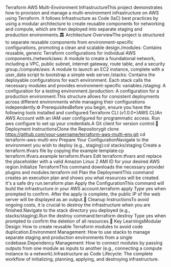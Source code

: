Terraform AWS Multi-Environment InfrastructureThis project demonstrates how to provision and manage a multi-environment infrastructure on AWS using Terraform. It follows Infrastructure as Code (IaC) best practices by using a modular architecture to create reusable components for networking and compute, which are then deployed into separate staging and production environments.🏛️ Architecture OverviewThe project is structured to separate reusable components from environment-specific configurations, promoting a clean and scalable design./modules: Contains reusable, generic Terraform configurations for individual AWS components./network/aws: A module to create a foundational network, including a VPC, public subnet, internet gateway, route table, and a security group./compute/aws: A module to launch an EC2 instance, complete with a user_data script to bootstrap a simple web server./stacks: Contains the deployable configurations for each environment. Each stack calls the necessary modules and provides environment-specific variables./staging: A configuration for a testing environment./production: A configuration for a production environment.This structure allows for consistent deployments across different environments while managing their configurations independently.⚙️ PrerequisitesBefore you begin, ensure you have the following tools installed and configured:Terraform CLI (v1.0.0+)AWS CLIAn AWS Account with an IAM user configured for programmatic access. Run aws configure to set up your credentials.A Git client for version control.🚀 Deployment InstructionsClone the Repositorygit clone https://github.com/your-username/terraform-aws-multi-env.git
cd terraform-aws-multi-env
Prepare Your ConfigurationNavigate to the environment you wish to deploy (e.g., staging):cd stacks/staging
Create a terraform.tfvars file by copying the example template:cp terraform.tfvars.example terraform.tfvars
Edit terraform.tfvars and replace the placeholder with a valid Amazon Linux 2 AMI ID for your desired AWS region.Initialize TerraformThis command downloads the necessary provider plugins and modules.terraform init
Plan the DeploymentThis command creates an execution plan and shows you what resources will be created. It's a safe dry run.terraform plan
Apply the ConfigurationThis command will build the infrastructure in your AWS account.terraform apply
Type yes when prompted to confirm. After the apply is complete, the public IP of the web server will be displayed as an output.🧹 Cleanup InstructionsTo avoid ongoing costs, it is crucial to destroy the infrastructure when you are finished.Navigate to the stack directory you deployed (e.g., stacks/staging).Run the destroy command:terraform destroy
Type yes when prompted to confirm the deletion of all resources.🧠 Key LearningsModular Design: How to create reusable Terraform modules to avoid code duplication.Environment Management: How to use stacks to manage separate staging and production environments from a single codebase.Dependency Management: How to connect modules by passing outputs from one module as inputs to another (e.g., connecting a compute instance to a network).Infrastructure as Code Lifecycle: The complete workflow of initializing, planning, applying, and destroying infrastructure.
